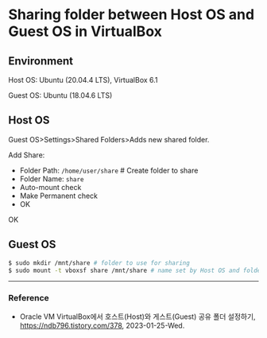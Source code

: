 # Sharing folder between Host OS and Guest OS in VirtualBox

## Environment

Host OS: Ubuntu (20.04.4 LTS), VirtualBox 6.1

Guest OS: Ubuntu (18.04.6 LTS)

## Host OS

Guest OS>Settings>Shared Folders>Adds new shared folder.

Add Share:
- Folder Path: `/home/user/share` # Create folder to share
- Folder Name: `share`
- Auto-mount check
- Make Permanent check
- OK

OK

## Guest OS

```Bash
$ sudo mkdir /mnt/share # folder to use for sharing
$ sudo mount -t vboxsf share /mnt/share # name set by Host OS and folder path
```

---

### Reference

- Oracle VM VirtualBox에서 호스트(Host)와 게스트(Guest) 공유 폴더 설정하기, https://ndb796.tistory.com/378, 2023-01-25-Wed.

